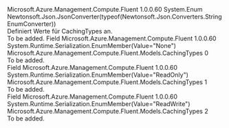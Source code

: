 <Type Name="CachingTypes" FullName="Microsoft.Azure.Management.Compute.Fluent.Models.CachingTypes">
  <TypeSignature Language="C#" Value="public enum CachingTypes" />
  <TypeSignature Language="ILAsm" Value=".class public auto ansi sealed CachingTypes extends System.Enum" />
  <TypeSignature Language="DocId" Value="T:Microsoft.Azure.Management.Compute.Fluent.Models.CachingTypes" />
  <TypeSignature Language="VB.NET" Value="Public Enum CachingTypes" />
  <TypeSignature Language="F#" Value="type CachingTypes = " />
  <AssemblyInfo>
    <AssemblyName>Microsoft.Azure.Management.Compute.Fluent</AssemblyName>
    <AssemblyVersion>1.0.0.60</AssemblyVersion>
  </AssemblyInfo>
  <Base>
    <BaseTypeName>System.Enum</BaseTypeName>
  </Base>
  <Attributes>
    <Attribute>
      <AttributeName>Newtonsoft.Json.JsonConverter(typeof(Newtonsoft.Json.Converters.StringEnumConverter))</AttributeName>
    </Attribute>
  </Attributes>
  <Docs>
    <summary>
            Definiert Werte für CachingTypes an.
            </summary>
    <remarks>To be added.</remarks>
  </Docs>
  <Members>
    <Member MemberName="None">
      <MemberSignature Language="C#" Value="None" />
      <MemberSignature Language="ILAsm" Value=".field public static literal valuetype Microsoft.Azure.Management.Compute.Fluent.Models.CachingTypes None = int32(0)" />
      <MemberSignature Language="DocId" Value="F:Microsoft.Azure.Management.Compute.Fluent.Models.CachingTypes.None" />
      <MemberSignature Language="VB.NET" Value="None" />
      <MemberSignature Language="F#" Value="None = 0" Usage="Microsoft.Azure.Management.Compute.Fluent.Models.CachingTypes.None" />
      <MemberType>Field</MemberType>
      <AssemblyInfo>
        <AssemblyName>Microsoft.Azure.Management.Compute.Fluent</AssemblyName>
        <AssemblyVersion>1.0.0.60</AssemblyVersion>
      </AssemblyInfo>
      <Attributes>
        <Attribute>
          <AttributeName>System.Runtime.Serialization.EnumMember(Value="None")</AttributeName>
        </Attribute>
      </Attributes>
      <ReturnValue>
        <ReturnType>Microsoft.Azure.Management.Compute.Fluent.Models.CachingTypes</ReturnType>
      </ReturnValue>
      <MemberValue>0</MemberValue>
      <Docs>
        <summary>To be added.</summary>
      </Docs>
    </Member>
    <Member MemberName="ReadOnly">
      <MemberSignature Language="C#" Value="ReadOnly" />
      <MemberSignature Language="ILAsm" Value=".field public static literal valuetype Microsoft.Azure.Management.Compute.Fluent.Models.CachingTypes ReadOnly = int32(1)" />
      <MemberSignature Language="DocId" Value="F:Microsoft.Azure.Management.Compute.Fluent.Models.CachingTypes.ReadOnly" />
      <MemberSignature Language="VB.NET" Value="ReadOnly" />
      <MemberSignature Language="F#" Value="ReadOnly = 1" Usage="Microsoft.Azure.Management.Compute.Fluent.Models.CachingTypes.ReadOnly" />
      <MemberType>Field</MemberType>
      <AssemblyInfo>
        <AssemblyName>Microsoft.Azure.Management.Compute.Fluent</AssemblyName>
        <AssemblyVersion>1.0.0.60</AssemblyVersion>
      </AssemblyInfo>
      <Attributes>
        <Attribute>
          <AttributeName>System.Runtime.Serialization.EnumMember(Value="ReadOnly")</AttributeName>
        </Attribute>
      </Attributes>
      <ReturnValue>
        <ReturnType>Microsoft.Azure.Management.Compute.Fluent.Models.CachingTypes</ReturnType>
      </ReturnValue>
      <MemberValue>1</MemberValue>
      <Docs>
        <summary>To be added.</summary>
      </Docs>
    </Member>
    <Member MemberName="ReadWrite">
      <MemberSignature Language="C#" Value="ReadWrite" />
      <MemberSignature Language="ILAsm" Value=".field public static literal valuetype Microsoft.Azure.Management.Compute.Fluent.Models.CachingTypes ReadWrite = int32(2)" />
      <MemberSignature Language="DocId" Value="F:Microsoft.Azure.Management.Compute.Fluent.Models.CachingTypes.ReadWrite" />
      <MemberSignature Language="VB.NET" Value="ReadWrite" />
      <MemberSignature Language="F#" Value="ReadWrite = 2" Usage="Microsoft.Azure.Management.Compute.Fluent.Models.CachingTypes.ReadWrite" />
      <MemberType>Field</MemberType>
      <AssemblyInfo>
        <AssemblyName>Microsoft.Azure.Management.Compute.Fluent</AssemblyName>
        <AssemblyVersion>1.0.0.60</AssemblyVersion>
      </AssemblyInfo>
      <Attributes>
        <Attribute>
          <AttributeName>System.Runtime.Serialization.EnumMember(Value="ReadWrite")</AttributeName>
        </Attribute>
      </Attributes>
      <ReturnValue>
        <ReturnType>Microsoft.Azure.Management.Compute.Fluent.Models.CachingTypes</ReturnType>
      </ReturnValue>
      <MemberValue>2</MemberValue>
      <Docs>
        <summary>To be added.</summary>
      </Docs>
    </Member>
  </Members>
</Type>